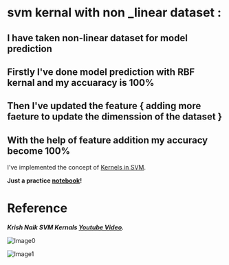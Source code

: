 # svm kernal with non _linear dataset :
## I have taken non-linear dataset for model prediction 
## Firstly I've done model prediction with RBF kernal and my accuaracy is 100%
## Then I've updated the feature  { adding more faeture to update the dimenssion of the dataset }
## With the help of feature  addition my accuracy become 100% 


 I've implemented the concept of [Kernels in SVM](https://www.datacamp.com/community/tutorials/svm-classification-scikit-learn-python#kernels).

**Just a practice [notebook]()!**

# Reference

***Krish Naik SVM Kernals [Youtube Video](https://youtu.be/dl_ZsuHSIFE).***

![Image0](https://github.com/bobbycodder/SVM-KERNAL-NON_LINEAR-DATASET-/blob/main/images/newplot.png)


![Image1](https://github.com/bobbycodder/SVM-KERNAL-NON_LINEAR-DATASET-/blob/main/images/newplot%20(1).png)



